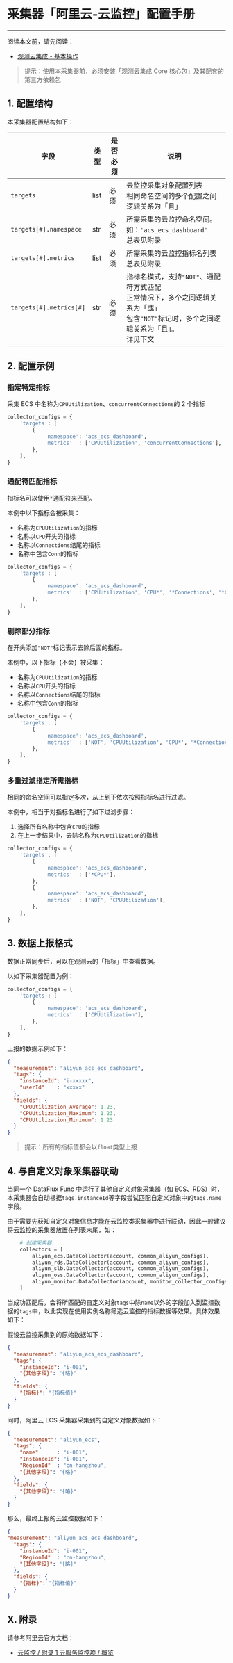 # 采集器「阿里云-云监控」配置手册
---


阅读本文前，请先阅读：

- [观测云集成 - 基本操作](/dataflux-func/script-market-guance-integration)

> 提示：使用本采集器前，必须安装「观测云集成 Core 核心包」及其配套的第三方依赖包

## 1. 配置结构

本采集器配置结构如下：

| 字段                    | 类型 | 是否必须 | 说明                                                                                                                                         |
| ----------------------- | ---- | -------- | -------------------------------------------------------------------------------------------------------------------------------------------- |
| `targets`               | list | 必须     | 云监控采集对象配置列表<br>相同命名空间的多个配置之间逻辑关系为「且」                                                                         |
| `targets[#].namespace`  | str  | 必须     | 所需采集的云监控命名空间。如：`'acs_ecs_dashboard'`<br>总表见附录                                                                            |
| `targets[#].metrics`    | list | 必须     | 所需采集的云监控指标名列表<br>总表见附录                                                                                                     |
| `targets[#].metrics[#]` | str  | 必须     | 指标名模式，支持`"NOT"`、通配符方式匹配<br>正常情况下，多个之间逻辑关系为「或」<br>包含`"NOT"`标记时，多个之间逻辑关系为「且」。<br>详见下文 |

## 2. 配置示例

### 指定特定指标

采集 ECS 中名称为`CPUUtilization`、`concurrentConnections`的 2 个指标

~~~python
collector_configs = {
    'targets': [
        {
            'namespace': 'acs_ecs_dashboard',
            'metrics'  : ['CPUUtilization', 'concurrentConnections'],
        },
    ],
}
~~~

### 通配符匹配指标

指标名可以使用`*`通配符来匹配。

本例中以下指标会被采集：

- 名称为`CPUUtilization`的指标
- 名称以`CPU`开头的指标
- 名称以`Connections`结尾的指标
- 名称中包含`Conn`的指标

~~~python
collector_configs = {
    'targets': [
        {
            'namespace': 'acs_ecs_dashboard',
            'metrics'  : ['CPUUtilization', 'CPU*', '*Connections', '*Conn*'],
        },
    ],
}
~~~

### 剔除部分指标

在开头添加`"NOT"`标记表示去除后面的指标。

本例中，以下指标【不会】被采集：

- 名称为`CPUUtilization`的指标
- 名称以`CPU`开头的指标
- 名称以`Connections`结尾的指标
- 名称中包含`Conn`的指标

~~~python
collector_configs = {
    'targets': [
        {
            'namespace': 'acs_ecs_dashboard',
            'metrics'  : ['NOT', 'CPUUtilization', 'CPU*', '*Connections', '*Conn*'],
        },
    ],
}
~~~

### 多重过滤指定所需指标

相同的命名空间可以指定多次，从上到下依次按照指标名进行过滤。

本例中，相当于对指标名进行了如下过滤步骤：

1. 选择所有名称中包含`CPU`的指标
2. 在上一步结果中，去除名称为`CPUUtilization`的指标

~~~python
collector_configs = {
    'targets': [
        {
            'namespace': 'acs_ecs_dashboard',
            'metrics'  : ['*CPU*'],
        },
        {
            'namespace': 'acs_ecs_dashboard',
            'metrics'  : ['NOT', 'CPUUtilization'],
        },
    ],
}
~~~

## 3. 数据上报格式

数据正常同步后，可以在观测云的「指标」中查看数据。

以如下采集器配置为例：

~~~python
collector_configs = {
    'targets': [
        {
            'namespace': 'acs_ecs_dashboard',
            'metrics'  : ['CPUUtilization'],
        },
    ],
}
~~~

上报的数据示例如下：

~~~json
{
  "measurement": "aliyun_acs_ecs_dashboard",
  "tags": {
    "instanceId": "i-xxxxx",
    "userId"    : "xxxxx"
  },
  "fields": {
    "CPUUtilization_Average": 1.23,
    "CPUUtilization_Maximum": 1.23,
    "CPUUtilization_Minimum": 1.23
  }
}
~~~

> 提示：所有的指标值都会以`float`类型上报

## 4. 与自定义对象采集器联动

当同一个 DataFlux Func 中运行了其他自定义对象采集器（如 ECS、RDS）时，本采集器会自动根据`tags.instanceId`等字段尝试匹配自定义对象中的`tags.name`字段。

由于需要先获知自定义对象信息才能在云监控类采集器中进行联动，因此一般建议将云监控的采集器放置在列表末尾，如：

~~~python
    # 创建采集器
    collectors = [
        aliyun_ecs.DataCollector(account, common_aliyun_configs),
        aliyun_rds.DataCollector(account, common_aliyun_configs),
        aliyun_slb.DataCollector(account, common_aliyun_configs),
        aliyun_oss.DataCollector(account, common_aliyun_configs),
        aliyun_monitor.DataCollector(account, monitor_collector_configs), # 云监控类采集器一般放在最末尾
    ]
~~~

当成功匹配后，会将所匹配的自定义对象`tags`中除`name`以外的字段加入到监控数据的`tags`中，以此实现在使用实例名称筛选云监控的指标数据等效果。具体效果如下：

假设云监控采集到的原始数据如下：

~~~json
{
  "measurement": "aliyun_acs_ecs_dashboard",
  "tags": {
    "instanceId": "i-001",
    "{其他字段}": "{略}"
  },
  "fields": {
    "{指标}": "{指标值}"
  }
}
~~~

同时，阿里云 ECS 采集器采集到的自定义对象数据如下：

~~~json
{
  "measurement": "aliyun_ecs",
  "tags": {
    "name"      : "i-001",
    "InstanceId": "i-001",
    "RegionId"  : "cn-hangzhou",
    "{其他字段}": "{略}"
  },
  "fields": {
    "{其他字段}": "{略}"
  }
}
~~~

那么，最终上报的云监控数据如下：

~~~json
{
"measurement": "aliyun_acs_ecs_dashboard",
  "tags": {
    "instanceId": "i-001",
    "RegionId"  : "cn-hangzhou",
    "{其他字段}": "{略}"
  },
  "fields": {
    "{指标}": "{指标值}"
  }
}
~~~

## X. 附录

请参考阿里云官方文档：

- [云监控 / 附录 1 云服务监控项 / 概览](https://help.aliyun.com/document_detail/163515.html)
